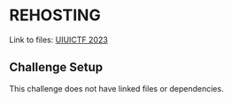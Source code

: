 # REHOSTING

Link to files: [UIUICTF 2023](https://github.com/sigpwny/UIUCTF-2023-Public/tree/main/challenges/osint/explorer-3)

## Challenge Setup
This challenge does not have linked files or dependencies.
